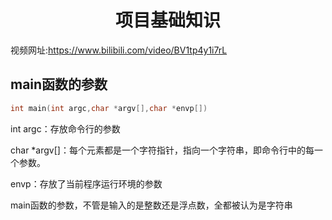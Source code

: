 <h1 align="center">项目基础知识</h1>

视频网址:https://www.bilibili.com/video/BV1tp4y1i7rL

## main函数的参数

```c++
int main(int argc,char *argv[],char *envp[])
```

int argc：存放命令行的参数

char *argv[]：每个元素都是一个字符指针，指向一个字符串，即命令行中的每一个参数。

envp：存放了当前程序运行环境的参数

main函数的参数，不管是输入的是整数还是浮点数，全都被认为是字符串

